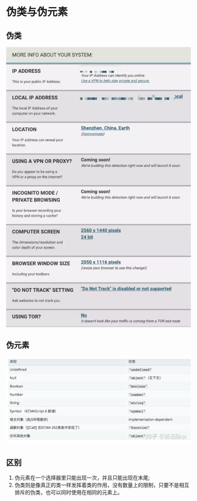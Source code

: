 # 伪类与伪元素

## 伪类

![](../.gitbook/assets/image%20%28189%29.png)

## 伪元素

![](../.gitbook/assets/image%20%2852%29.png)

## 区别

1. 伪元素在一个选择器里只能出现一次，并且只能出现在末尾;
2. 伪类则是像真正的类一样发挥着类的作用，没有数量上的限制，只要不是相互排斥的伪类，也可以同时使用在相同的元素上。

